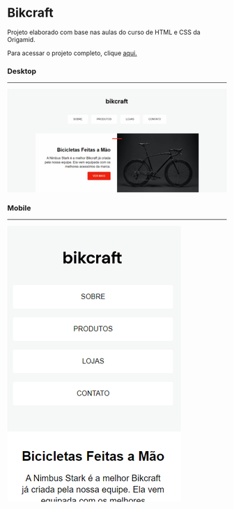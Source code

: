 # Bikcraft

Projeto elaborado com base nas aulas do curso de HTML e CSS da Origamid.

Para acessar o projeto completo, clique [aqui.](https://nataliabrunelli.github.io/origamid-bikcraft/)



### Desktop
---


<img src="./src/Desktop.gif">



### Mobile
---


<img src="./src/Mobile.gif">